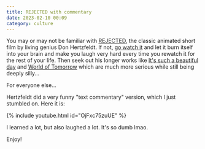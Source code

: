 ```yaml
---
title: REJECTED with commentary
date: 2023-02-10 00:09
category: culture
---
```


You may or may not be familiar with [REJECTED](https://en.wikipedia.org/wiki/Rejected), the classic animated short film by living genius Don Hertzfeldt.
If not, [go watch it](https://www.youtube.com/watch?v=W7JyjZI3LUM) and let it burn itself into your brain and make you laugh very hard every time you rewatch it for the rest of your life.
Then seek out his longer works like [It's such a beautiful day](https://en.wikipedia.org/wiki/It%27s_Such_a_Beautiful_Day_(film)) and [World of Tomorrow](https://www.youtube.com/watch?v=4PUIxEWmsvI) which are much more serious while still being deeply silly...

For everyone else...

Hertzfeldt did a very funny "text commentary" version, which I just stumbled on.
Here it is:

{% include youtube.html id="OjFxc75zuUE" %}

I learned a lot, but also laughed a lot.
It's so dumb lmao.

Enjoy!
